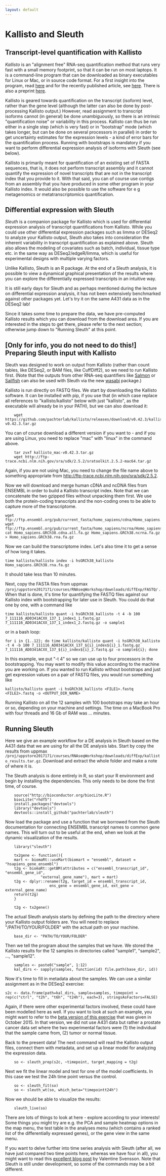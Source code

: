 ```yaml
---
layout: default
---
```


# Kallisto and Sleuth 

## Transcript-level quantification with Kallisto

*Kallisto* is an "alignment free" RNA-seq quantification method that runs very fast with a small memory footprint, so that it can be run on most laptops. It is a command-line program that can be downloaded as binary executables for Linux or Mac, or in source code format. For a first insight into the program, read [here](https://liorpachter.wordpress.com/2015/05/10/near-optimal-rna-seq-quantification-with-kallisto/) and for the recently published article, see [here](http://www.nature.com/nbt/journal/vaop/ncurrent/full/nbt.3519.html). There is also a preprint [here](http://arxiv.org/abs/1505.02710).

Kallisto is geared towards quantification on the transcript (isoform) level, rather than the gene level (although the latter can also be done by post-processing Kallisto output.) However, read assignment to transcript isoforms cannot (in general) be done unambiguously, so there is an intrinsic "quantification noise" or variability in this process. Kallisto can thus be run either in a single step (which is very fast) or in "bootstrap" mode (which takes longer, but can be done on several processors in parallel) in order to get uncertainty estimates for the expression levels - a kind of error bars for the quantification process. Running with bootstraps is mandatory if you want to perform differential expression analysis of isoforms with Sleuth (see below). 

Kallisto is primarily meant for quantification of an existing set of FASTA sequences, that is, it does not perform transcript assembly and it cannot quantify the expression of novel transcripts that are not in the transcript index that you provide to it. With that said, you can of course use contigs from an assembly that you have produced in some other program in your Kallisto index. It would also be possible to use the software for e g metagenomics or metatranscriptomics quantification.

## Differential expression with Sleuth

*Sleuth* is a companion package for Kallisto which is used for differential expression analysis of transcript quantifications from Kallisto. While you could use other differential expression packages such as limma or DESeq2 to analyze your Kallisto output, Sleuth also takes into consideration the inherent variability in transcript quantification as explained above. Sleuth also allows the modeling of covariates such as batch, individual, tissue type etc. in the same way as DESeq2/edgeR/limma, which is useful for experimental designs with multiple varying factors. 

Unlike Kallisto, Sleuth is an R package. At the end of a Sleuth analysis, it is possible to view a dynamical graphical presentation of the results where you can explore the differentially expressed transcripts in an intuitive way.

It is still early days for Sleuth and as perhaps mentioned during the lecture on differential expression analysis, it has not been extensively benchmarked against other packages yet. Let's try it on the same A431 data as in the DESeq2 lab!

Since it takes some time to prepare the data, we have pre-computed Kallisto results which you can download from the download area. If you are interested in the steps to get there, please refer to the next section; otherwise jump down to "Running Sleuth" at this point.

## [Only for info, you do not need to do this!] Preparing Sleuth input with Kallisto

Sleuth was designed to work on output from Kallisto (rather than count tables, like DESeq2, or BAM files, like CuffDiff2), so we need to run Kallisto first. (Note that the outputs from other RNA-seq quantifiers like [Salmon](https://github.com/COMBINE-lab/salmon) or [Sailfish](https://github.com/kingsfordgroup/sailfish) can also be used with Sleuth via the new [wasabi](https://github.com/COMBINE-lab/wasabi) package.)

Kallisto is run directly on FASTQ files. We start by downloading the Kallisto software. It can be installed with pip, if you use that (in which case replace all references to "kallisto/kallisto" below with just "kallisto", as the executable will already be in your PATH), but we can also download it:

		wget https://github.com/pachterlab/kallisto/releases/download/v0.42.3/kallisto_mac-v0.42.3.tar.gz

You can of course download a different version if you want to - and if you are using Linux, you need to replace "mac" with "linux" in the command above.

		tar zvxf kallisto_mac-v0.42.3.tar.gz 
		wget http://ftp-trace.ncbi.nlm.nih.gov/sra/sdk/2.5.2/sratoolkit.2.5.2-mac64.tar.gz

Again, if you are not using Mac, you need to change the file name above to something appropriate from http://ftp-trace.ncbi.nlm.nih.gov/sra/sdk/2.5.2.

Now we will download and merge human cDNA and ncDNA files from ENSEMBL in order to build a Kallisto transcript index. Note that we can concatenate the two gzipped files without unpacking them first. We use both the protein-coding transcripts and the non-coding ones to be able to capture more of the transcriptome.

	wget ftp://ftp.ensembl.org/pub/current_fasta/homo_sapiens/cdna/Homo_sapiens.GRCh38.cdna.all.fa.gz
	wget ftp://ftp.ensembl.org/pub/current_fasta/homo_sapiens/ncrna/Homo_sapiens.GRCh38.ncrna.fa.gz
	cat Homo_sapiens.GRCh38.cdna.all.fa.gz Homo_sapiens.GRCh38.ncrna.fa.gz > Homo_sapiens.GRCh38.rna.fa.gz

Now we can build the transcriptome index. Let's also time it to get a sense of how long it takes.
	
	time kallisto/kallisto index -i hsGRCh38_kallisto Homo_sapiens.GRCh38.rna.fa.gz

It should take less than 10 minutes.

Next, copy the FASTA files from uppmax ``/proj/uppstore2017171/courses/RNAseqWorkshop/downloads/diffExp/FASTQ/`` .
When that is done, it's time for quantifying the FASTQ files against our Kallisto index with bootstrapping for later use in Sleuth. You could do that one by one, with a command like

    time kallisto/kallisto quant -i hsGRCh38_kallisto -t 4 -b 100 7_111116_AD0341ACXX_137_1_index1_1.fastq.gz 7_111116_AD0341ACXX_137_1_index1_2.fastq.gz -o sample1
	
or in a bash loop:

    for i in {1..12}; do time kallisto/kallisto quant -i hsGRCh38_kallisto -t 4 -b 100 7_111116_AD0341ACXX_137_${i}_index${i}_1.fastq.gz 7_111116_AD0341ACXX_137_${i}_index${i}_2.fastq.gz -o sample${i}; done

In this example, we put "-t 4" so we can use up to four processors in the bootstrapping. You may want to modify this value according to the machine you are working on. If you wanted to run Kallisto without bootstraps and just get expression values on a pair of FASTQ files, you would run something like

    kallisto/kallisto quant -i hsGRCh38_kallisto <FILE1>.fastq <FILE2>.fastq -o <OUTPUT_DIR_NAME>

Running Kallisto on all the 12 samples with 100 bootstraps may take an hour or so, depending on your machine and settings. The time on a MacBook Pro with four threads and 16 Gb of RAM was ... minutes.

## Running Sleuth

Here we give an example workflow for a DE analysis in Sleuth based on the A431 data that we are using for all the DE analysis labs. Start by copy the results from uppmax ``/proj/uppstore2017171/courses/RNAseqWorkshop/downloads/diffExp/kallisto_results.tar.gz``. Download and extract the whole folder and make a note of where it is.

The Sleuth analysis is done entirely in R, so start your R environment and begin by installing the dependencies. This only needs to be done the first time, of course.

		source("http://bioconductor.org/biocLite.R")
		biocLite("rhdf5")
		install.packages("devtools") 
		library("devtools")
		devtools::install_github("pachterlab/sleuth")
 
Now load the package and use a function that we borrowed from the Sleuth documentation for connecting ENSEMBL transcript names to common gene names. This will turn out to be useful at the end, when we look at the dynamic visualization of the results.

		library("sleuth")

		tx2gene <- function(){
		mart <- biomaRt::useMart(biomart = "ensembl", dataset = "hsapiens_gene_ensembl")
		t2g <- biomaRt::getBM(attributes = c("ensembl_transcript_id", "ensembl_gene_id",
                	"external_gene_name"), mart = mart)
		t2g <- dplyr::rename(t2g, target_id = ensembl_transcript_id,
                     	ens_gene = ensembl_gene_id, ext_gene = external_gene_name)
		return(t2g)
		}

		t2g <- tx2gene()

The actual Sleuth analysis starts by defining the path to the directory where your Kallisto output folders are. You will need to replace "/PATH/TO/YOUR/FOLDER" with the actual path on your machine. 

		base_dir <- "PATH/TO/YOUR/FOLDER"
		
Then we tell the program about the samples that we have. We stored the Kallisto results for the 12 samples in directories called "sample1", "sample2", ..., "sample12".

		samples <- paste0("sample", 1:12)
		kal_dirs <- sapply(samples, function(id) file.path(base_dir, id))

Now it's time to fill in metadata about the samples. We can use a similar assignment as in the DESeq2 exercise:

    s2c <- data.frame(path=kal_dirs, sample=samples, timepoint = rep(c("ctrl", "t2h", "t6h", "t24h"), each=3), stringsAsFactors=FALSE)

Again, if there were other experimental factors involved, these could have been modelled here as well. If you want to look at such an example, you might want to refer to the [beta version of this exercise](http://scilifelab.github.io/courses/rnaseq/labs/kallisto) that was given in October 2015. In that version, we did not use A431 data but rather a prostate cancer data set where the two experimental factors were (1) the individual that the sample came from, (2) tumor or normal tissue.
		
Back to the present data! The next command will read the Kallisto output files, connect them with metadata, and set up a linear model for analyzing the expression data.
 
		so <- sleuth_prep(s2c, ~timepoint, target_mapping = t2g)

Next we fit the linear model and test for one of the model coefficients. In this case we test the 24h time point versus the control.

		so <- sleuth_fit(so)
		so <- sleuth_wt(so, which_beta="timepointt24h") 

Now we should be able to visualize the results:

		sleuth_live(so)
	
There are lots of things to look at here - explore according to your interests! Some things you might try are e.g. the PCA and sample heatmap options in the map menu, the test table in the analyses menu (which contains a ranked list of the differentially expressed genes), or the gene view in the same menu.

If you want to delve further into time series analysis with Sleuth (after all, we have just compared two time points here, whereas we have four in all), you might want to read this [excellent blog post](http://nxn.se/post/134227694720/timecourse-analysis-with-sleuth) by Valentine Svensson. Note that Sleuth is still under development, so some of the commands may be a bit different.

